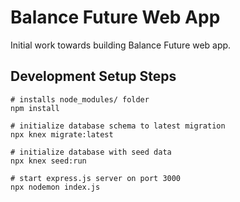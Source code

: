 # Balance Future Web App

Initial work towards building Balance Future web app.

## Development Setup Steps

```
# installs node_modules/ folder
npm install

# initialize database schema to latest migration
npx knex migrate:latest

# initialize database with seed data
npx knex seed:run

# start express.js server on port 3000
npx nodemon index.js
```
